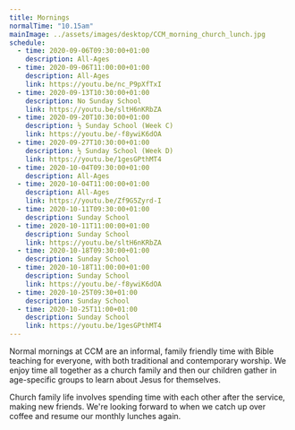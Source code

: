 ```yaml
---
title: Mornings
normalTime: "10.15am"
mainImage: ../assets/images/desktop/CCM_morning_church_lunch.jpg
schedule:
  - time: 2020-09-06T09:30:00+01:00
    description: All-Ages
  - time: 2020-09-06T11:00:00+01:00
    description: All-Ages
    link: https://youtu.be/nc_P9pXfTxI    
  - time: 2020-09-13T10:30:00+01:00
    description: No Sunday School
    link: https://youtu.be/sltH6nKRbZA
  - time: 2020-09-20T10:30:00+01:00
    description: ½ Sunday School (Week C)
    link: https://youtu.be/-f8ywiK6dOA
  - time: 2020-09-27T10:30:00+01:00
    description: ½ Sunday School (Week D)
    link: https://youtu.be/1gesGPthMT4
  - time: 2020-10-04T09:30:00+01:00
    description: All-Ages
  - time: 2020-10-04T11:00:00+01:00
    description: All-Ages
    link: https://youtu.be/Zf9G5Zyrd-I
  - time: 2020-10-11T09:30:00+01:00
    description: Sunday School
  - time: 2020-10-11T11:00:00+01:00
    description: Sunday School
    link: https://youtu.be/sltH6nKRbZA
  - time: 2020-10-18T09:30:00+01:00
    description: Sunday School 
  - time: 2020-10-18T11:00:00+01:00
    description: Sunday School 
    link: https://youtu.be/-f8ywiK6dOA  
  - time: 2020-10-25T09:30+01:00
    description: Sunday School 
  - time: 2020-10-25T11:00+01:00
    description: Sunday School 
    link: https://youtu.be/1gesGPthMT4
---
```

Normal mornings at CCM are an informal, family friendly time with Bible teaching for everyone, with both traditional and contemporary worship. We enjoy time all together as a church family and then our children gather in age-specific groups to learn about Jesus for themselves.

Church family life involves spending time with each other after the service, making new friends. We're looking forward to when we catch up over coffee and resume our monthly lunches again.
